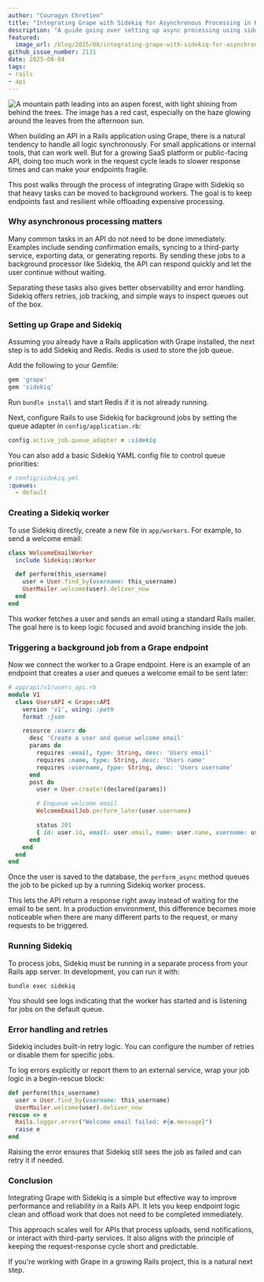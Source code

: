 ```yaml
---
author: "Couragyn Chretien"
title: "Integrating Grape with Sidekiq for Asynchronous Processing in Rails"
description: "A guide going over setting up async processing using sidekiq for Grape Rails apps, and why you should use it"
featured:
  image_url: /blog/2025/08/integrating-grape-with-sidekiq-for-asynchronous-processing-in-rails/mountain-path.webp
github_issue_number: 2131
date: 2025-08-04
tags:
- rails
- api
---
```


![A mountain path leading into an aspen forest, with light shining from behind the trees. The image has a red cast, especially on the haze glowing around the leaves from the afternoon sun.](/blog/2025/08/integrating-grape-with-sidekiq-for-asynchronous-processing-in-rails/mountain-path.webp)

<!-- Photo by Seth Jensen on Karmir 160, 2025. -->

When building an API in a Rails application using Grape, there is a natural tendency to handle all logic synchronously. For small applications or internal tools, that can work well. But for a growing SaaS platform or public-facing API, doing too much work in the request cycle leads to slower response times and can make your endpoints fragile.

This post walks through the process of integrating Grape with Sidekiq so that heavy tasks can be moved to background workers. The goal is to keep endpoints fast and resilient while offloading expensive processing.

### Why asynchronous processing matters

Many common tasks in an API do not need to be done immediately. Examples include sending confirmation emails, syncing to a third-party service, exporting data, or generating reports. By sending these jobs to a background processor like Sidekiq, the API can respond quickly and let the user continue without waiting.

Separating these tasks also gives better observability and error handling. Sidekiq offers retries, job tracking, and simple ways to inspect queues out of the box. 

### Setting up Grape and Sidekiq

Assuming you already have a Rails application with Grape installed, the next step is to add Sidekiq and Redis. Redis is used to store the job queue.

Add the following to your Gemfile:

```ruby
gem 'grape'
gem 'sidekiq'
```

Run `bundle install` and start Redis if it is not already running.

Next, configure Rails to use Sidekiq for background jobs by setting the queue adapter in `config/application.rb`:

```ruby
config.active_job.queue_adapter = :sidekiq
```

You can also add a basic Sidekiq YAML config file to control queue priorities:

```yaml
# config/sidekiq.yml
:queues:
  - default
```

### Creating a Sidekiq worker

To use Sidekiq directly, create a new file in `app/workers`. For example, to send a welcome email:

```ruby
class WelcomeEmailWorker
  include Sidekiq::Worker

  def perform(this_username)
    user = User.find_by(username: this_username)
    UserMailer.welcome(user).deliver_now
  end
end
```

This worker fetches a user and sends an email using a standard Rails mailer. The goal here is to keep logic focused and avoid branching inside the job.

### Triggering a background job from a Grape endpoint

Now we connect the worker to a Grape endpoint. Here is an example of an endpoint that creates a user and queues a welcome email to be sent later:

```ruby
# app/api/v1/users_api.rb
module V1
  class UsersAPI < Grape::API
    version 'v1', using: :path
    format :json

    resource :users do
      desc 'Create a user and queue welcome email'
      params do
        requires :email, type: String, desc: 'Users email'
        requires :name, type: String, desc: 'Users name'
        requires :username, type: String, desc: 'Users username'
      end
      post do
        user = User.create!(declared(params))

        # Enqueue welcome email
        WelcomeEmailJob.perform_later(user.username)

        status 201
        { id: user.id, email: user.email, name: user.name, username: user.username }
      end
    end
  end
end
```

Once the user is saved to the database, the `perform_async` method queues the job to be picked up by a running Sidekiq worker process.

This lets the API return a response right away instead of waiting for the email to be sent. In a production environment, this difference becomes more noticeable when there are many different parts to the request, or many requests to be triggered.

### Running Sidekiq

To process jobs, Sidekiq must be running in a separate process from your Rails app server. In development, you can run it with:

```
bundle exec sidekiq
```

You should see logs indicating that the worker has started and is listening for jobs on the default queue.

### Error handling and retries

Sidekiq includes built-in retry logic. You can configure the number of retries or disable them for specific jobs.

To log errors explicitly or report them to an external service, wrap your job logic in a begin-rescue block:

```ruby
def perform(this_username)
  user = User.find_by(username: this_username)
  UserMailer.welcome(user).deliver_now
rescue => e
  Rails.logger.error("Welcome email failed: #{e.message}")
  raise e
end
```

Raising the error ensures that Sidekiq still sees the job as failed and can retry it if needed.

### Conclusion

Integrating Grape with Sidekiq is a simple but effective way to improve performance and reliability in a Rails API. It lets you keep endpoint logic clean and offload work that does not need to be completed immediately.

This approach scales well for APIs that process uploads, send notifications, or interact with third-party services. It also aligns with the principle of keeping the request-response cycle short and predictable.

If you're working with Grape in a growing Rails project, this is a natural next step.
